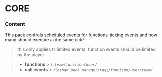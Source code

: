 # CORE

### Content

This pack controls scheduled events for functions, 
ticking events and how many should execute at the same tick*
> this only applies to limited events, function events should be limited by the player

> - **functions**   > _`l.team/function/user/`_
> - **call events** > _`zleinad_pack_manager/tags/function/user/team/`_

